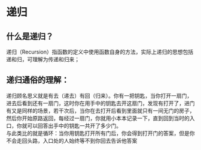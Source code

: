 # 递归

## 什么是递归？
   递归（Recursion）指函数的定义中使用函数自身的方法，实际上递归的思想包括递和归，可理解为传递和归来；
   
## 递归通俗的理解：
   递归顾名思义就是有去（递去）有回（归来）。你有一把钥匙，当你打开一扇门，进去后看到还有一扇门，这时你在用手中的钥匙去开这扇门，发现有打开了，进门有又是同样的场景，若干次后，当你在去打开后看到里面就只有一间无门的房子，然后你开始原路返回，每经过一扇门，你就用小本本记录一下，直到回到当时的入口，你就可以回答出手中的钥匙一共开了多少门。  
   与此类比的就是循环：当你用钥匙打开所有门后，你会得到打开门的答案，但是你不会走回头路，入口处的人始终等不到你回去告诉他答案